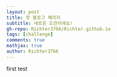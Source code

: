 ```yaml
---
layout: post
title: 첫 블로그 페이지
subtitle: 새로운 도전이에요!
gh-repo: Richter3766/Richter.github.io
tags: [challenge]
comments: true
mathjax: true
author: Richter3766
---
```


first test
